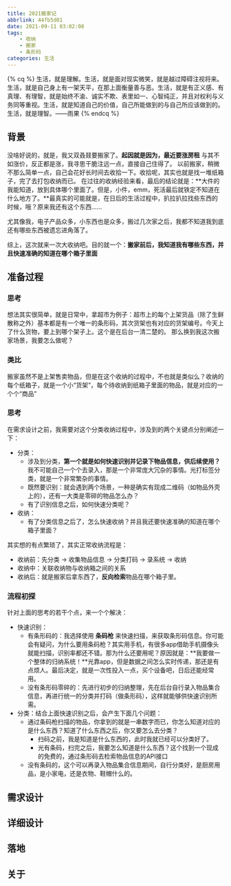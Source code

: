 ```yaml
---
title: 2021搬家记
abbrlink: 44fb5d01
date: 2021-09-11 03:02:08
tags:
    - 收纳
    - 搬家
    - 条形码
categories: 生活
---
```

{% cq %}
生活，就是理解。生活，就是面对现实微笑，就是越过障碍注视将来。生活，就是自己身上有一架天平，在那上面衡量善与恶。生活，就是有正义感、有真理、有理智，就是始终不渝、诚实不欺、表里如一、心智纯正，并且对权利与义务同等重视。生活，就是知道自己的价值，自己所能做到的与自己所应该做到的。生活，就是理智。——雨果
{% endcq %}

## 背景
没啥好说的，就是，我又双叒叕要搬家了。**起因就是因为，最近要涨房租**
与其不如涨价，反正都是涨，我寻思干脆注远一点，直接自己住得了。
以前搬家，稍微不那么简单一点，自己会花好长时间去收拾一下。收拾呢，其实也就是找一堆纸箱子，完了去打包收纳而已。
在过往的收纳经验来看，最后的结论就是：**大件的我能知道，放到具体哪个里面了。但是，小件，emm，死活最后就铁定不知道在什么地方了。**最真实的可能就是，在日后的生活过程中，扒拉扒拉找些东西的时候，哦？原来我还有这个东西......
<!-- more -->
尤其像我，电子产品众多，小东西也是众多，搬过几次家之后，我都不知道我到底还有哪些东西被遗忘进角落了。

综上，这次就来一次大收纳吧。目的就一个：**搬家前后，我知道我有哪些东西，并且快速准确的知道在哪个箱子里面**

## 准备过程
### 思考
想法其实很简单，就是日常中，拿超市为例子：超市上的每个上架货品（除了生鲜散称之外）基本都是有一个唯一的条形码，其次货架也有对应的货架编号。今天上了什么货物，要上到哪个架子上。这个是在后台一清二楚的。
那么换到我这次搬家场景，我要怎么做呢？
### 类比
搬家虽然不是上架售卖物品，但是在这个收纳的过程中，不也就是类似么？收纳的每个纸箱子，就是一个小“货架”，每个待收纳到纸箱子里面的物品，就是对应的一个个“商品”
### 思考
在需求设计之前，我需要对这个分类收纳过程中，涉及到的两个关键点分别阐述一下：
- 分类：
    + 涉及到分类，**第一个就是如何快速识别并记录下物品信息，供后续使用？** 我不可能自己一个个去录入，那是一个非常庞大冗杂的事情。光打标签分类，就是一个非常繁杂的事情。
    + 既然要识别：就会遇到两个场景，一种是确实有现成二维码（如物品外壳上的），还有一大类是零碎的物品怎么办？
    + 有了识别信息之后，如何快速分类呢？
- 收纳：
    + 有了分类信息之后了，怎么快速收纳？并且我还要快速准确的知道在哪个箱子里面？

其实想的有点繁琐了，其实正常收纳流程是：
- 收纳前：先分类 -> 收集物品信息 -> 分类打码 -> 录系统 -> 收纳
- 收纳中：关联收纳物与收纳箱之间的关系
- 收纳后：就是搬家后拿东西了，**反向检索**物品在哪个箱子里。

### 流程初探
针对上面的思考的若干个点，来一个个解决：
- 快速识别：
    + 有条形码的：我选择使用 **条码枪** 来快速扫描，来获取条形码信息。你可能会有疑问，为什么要用条码枪？其实用手机，有很多app借助手机摄像头就能扫描，识别率都还不错。那为什么还要用呢？原因就是：**我要做一个整体的归纳系统！**光靠app，但是数据之间怎么实时传递，那还是有点烦人。最后决定，就是一次性投入一点，买个设备吧，日后还能经常用。
    + 没有条形码零碎的：先进行初步的归纳整理，先在后台自行录入物品集合信息，再进行统一的分类并打码（做条形码），这样就能够供快速识别所需。
- 分类：结合上面快速识别之后，会产生下面几个问题：
    + 通过条码枪扫描的物品，你拿到的就是一串数字而已，你怎么知道对应的是什么东西？知道了什么东西之后，你又要怎么去分类？
        * 扫码之前，我是知道是什么东西的，此时我就已经可以分类好了。
        * 光有条码，扫完之后，我要怎么知道是什么东西？这个找到一个现成的免费的，通过条形码去检索物品信息的API接口
    + 没有条码的，这个可以再录入物品集合信息期间，自行分类好，是厨房用品，是小家电，还是衣物、鞋帽什么的。

## 需求设计

## 详细设计

## 落地

## 关于 
